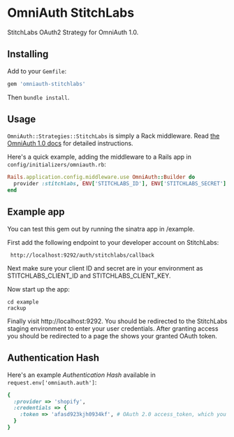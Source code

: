 # OmniAuth StitchLabs

StitchLabs OAuth2 Strategy for OmniAuth 1.0.

## Installing

Add to your `Gemfile`:

```ruby
gem 'omniauth-stitchlabs'
```

Then `bundle install`.

## Usage

`OmniAuth::Strategies::StitchLabs` is simply a Rack middleware. Read [the OmniAuth 1.0 docs](https://github.com/intridea/omniauth) for detailed instructions.

Here's a quick example, adding the middleware to a Rails app in `config/initializers/omniauth.rb`:

```ruby
Rails.application.config.middleware.use OmniAuth::Builder do
  provider :stitchlabs, ENV['STITCHLABS_ID'], ENV['STITCHLABS_SECRET']
end
```

## Example app

You can test this gem out by running the sinatra app in /example.

First add the following endpoint to your developer account on StitchLabs:

     http://localhost:9292/auth/stitchlabs/callback

Next make sure your client ID and secret are in your environment as STITCHLABS_CLIENT_ID and STITCHLABS_CLIENT_KEY.

Now start up the app:

    cd example
    rackup

Finally visit http://localhost:9292. You should be redirected to the StitchLabs staging environment to enter your user credentials. After granting access you should be redirected to a page the shows your granted OAuth token.

## Authentication Hash

Here's an example *Authentication Hash* available in `request.env['omniauth.auth']`:

```ruby
{
  :provider => 'shopify',
  :credentials => {
    :token => 'afasd923kjh0934kf', # OAuth 2.0 access_token, which you store and use to authenticate API requests
  }
}
```
